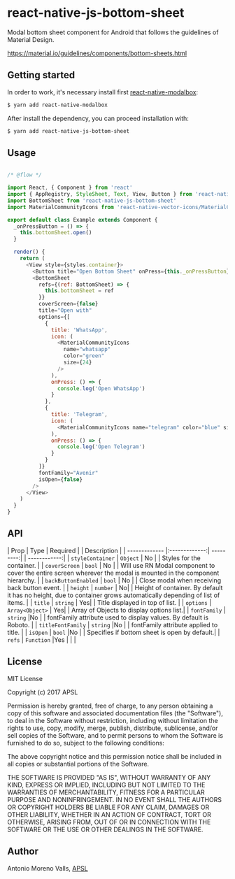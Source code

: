# react-native-js-bottom-sheet
Modal bottom sheet component for Android that follows the guidelines of Material Design.

https://material.io/guidelines/components/bottom-sheets.html
## Getting started
In order to work, it's necessary install first [react-native-modalbox](https://github.com/maxs15/react-native-modalbox):
```sh
$ yarn add react-native-modalbox
```
After install the dependency, you can proceed installation with:
```sh
$ yarn add react-native-js-bottom-sheet
```
## Usage
```js

/* @flow */

import React, { Component } from 'react'
import { AppRegistry, StyleSheet, Text, View, Button } from 'react-native'
import BottomSheet from 'react-native-js-bottom-sheet'
import MaterialCommunityIcons from 'react-native-vector-icons/MaterialCommunityIcons'

export default class Example extends Component {
  _onPressButton = () => {
    this.bottomSheet.open()
  }

  render() {
    return (
      <View style={styles.container}>
        <Button title="Open Bottom Sheet" onPress={this._onPressButton} />
        <BottomSheet
          refs={(ref: BottomSheet) => {
            this.bottomSheet = ref
          }}
          coverScreen={false}
          title="Open with"
          options={[
            {
              title: 'WhatsApp',
              icon: (
                <MaterialCommunityIcons
                  name="whatsapp"
                  color="green"
                  size={24}
                />
              ),
              onPress: () => {
                console.log('Open WhatsApp')
              }
            },
            {
              title: 'Telegram',
              icon: (
                <MaterialCommunityIcons name="telegram" color="blue" size={24} />
              ),
              onPress: () => {
                console.log('Open Telegram')
              }
            }
          ]}
          fontFamily="Avenir"
          isOpen={false}
        />
      </View>
    )
  }
}
```

## API
| Prop          | Type          | Required  | | Description  |
| ------------- |:-------------:| ---------:| | ------------:|
| `styleContainer`       | `Object` | No     | | Styles for the container.     |
| `coverScreen`       | `bool`      |   No     | | Will use RN Modal component to cover the entire screen wherever the modal is mounted in the component hierarchy. |
| `backButtonEnabled`   | `bool`      | No | | Close modal when receiving back button event. |
| `height`     | `number`    | No| | Height of container. By default it has no height, due to container grows automatically depending of list of items. |
| `title`       | `string`      | Yes| | Title displayed in top of list. |
| `options` | `Array<Object>`      | Yes| | Array of Objects to display options list.|
| `fontFamily`   | `string`     |No | | fontFamily attribute used to display values. By default is Roboto. |
| `titleFontFamily`   | `string`     |No | | fontFamily attribute applied to title. |
| `isOpen`   | `bool`     |No | | Specifies if bottom sheet is open by default.|
| `refs`   | `Function`     |Yes | |  |

## License
MIT License

Copyright (c) 2017 APSL

Permission is hereby granted, free of charge, to any person obtaining a copy
of this software and associated documentation files (the "Software"), to deal
in the Software without restriction, including without limitation the rights
to use, copy, modify, merge, publish, distribute, sublicense, and/or sell
copies of the Software, and to permit persons to whom the Software is
furnished to do so, subject to the following conditions:

The above copyright notice and this permission notice shall be included in all
copies or substantial portions of the Software.

THE SOFTWARE IS PROVIDED "AS IS", WITHOUT WARRANTY OF ANY KIND, EXPRESS OR
IMPLIED, INCLUDING BUT NOT LIMITED TO THE WARRANTIES OF MERCHANTABILITY,
FITNESS FOR A PARTICULAR PURPOSE AND NONINFRINGEMENT. IN NO EVENT SHALL THE
AUTHORS OR COPYRIGHT HOLDERS BE LIABLE FOR ANY CLAIM, DAMAGES OR OTHER
LIABILITY, WHETHER IN AN ACTION OF CONTRACT, TORT OR OTHERWISE, ARISING FROM,
OUT OF OR IN CONNECTION WITH THE SOFTWARE OR THE USE OR OTHER DEALINGS IN THE
SOFTWARE.

## Author
Antonio Moreno Valls, [APSL](https://www.apsl.net)